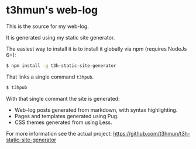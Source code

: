 # t3hmun's web-log

This is the source for my web-log.

It is generated using my static site generator.

The easiest way to install it is to install it globally via npm (requires NodeJs 6+):

```bash
$ npm install -g t3h-static-site-generator
```

That links a single command `t3hpub`.

```bash
$ t3hpub
```

With that single commant the site is generated:

* Web-log posts generated from markdown, with syntax highlighting.
* Pages and templates generated using Pug.
* CSS themes generated from using Less.

For more information see the actual project: https://github.com/t3hmun/t3h-static-site-generator